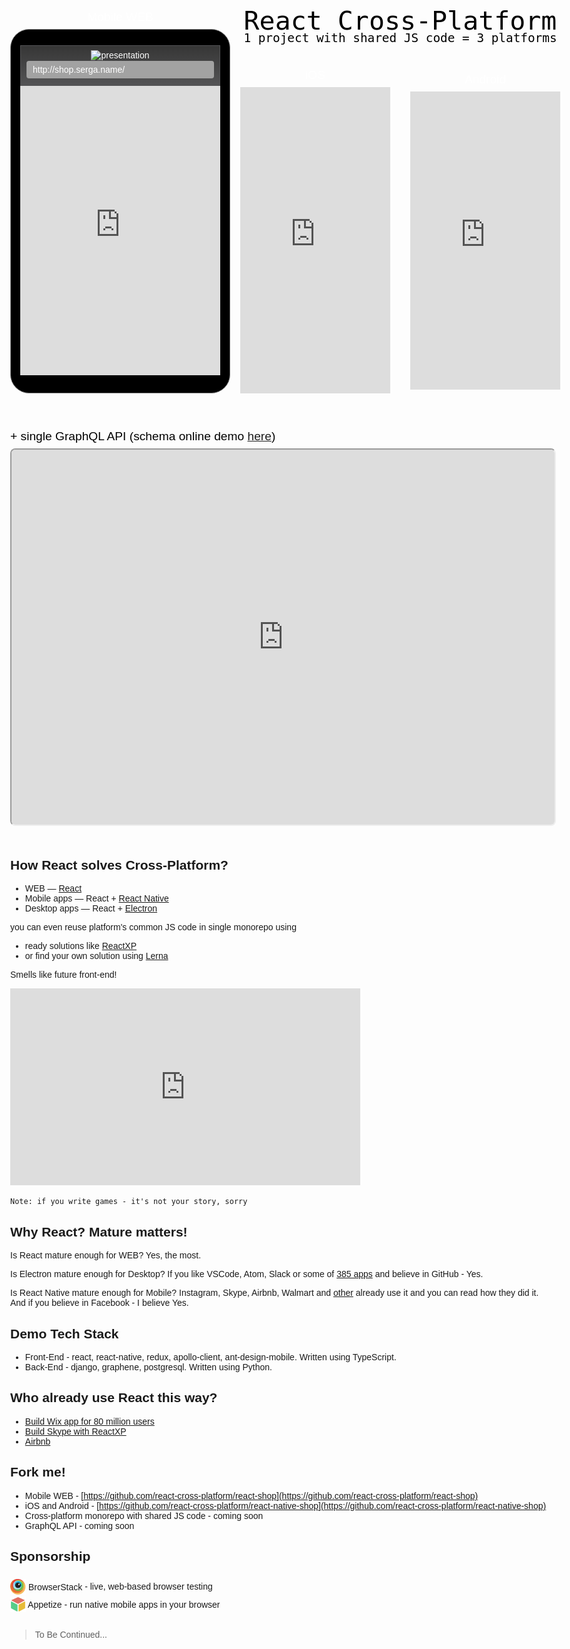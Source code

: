 <style>
  body {
    /* color: black; */
    font-size: 14px;
    font-family: Arial, Helvetica, sans-serif;
    max-width: 1012px;
    margin: auto;
    overflow-x: hidden;
  }

  .body-dark {
    background: #353535;
    -webkit-transition: 0.5s;
    /* Safari */
    transition: 0.5s;
  }

  .body-dark-fixed {
    background: #353535;
    overflow: hidden;
    -webkit-transition: 0.5s;
    /* Safari */
    transition: 0.5s;
  }

  .container-lg {
    max-width: 1012px;
    margin-right: auto;
    margin-left: auto;
    margin-top: 0 !important;
  }

  .container-lg h1 {
    display: none;
  }

  .mobile-demo {
    margin: 1.5rem 0;
    display: flex;
    flex-wrap: nowrap;
    justify-content: space-between;
    text-align: center;
    color: white;
  }

  #web-demo {
    /* transform: scale(0.95); */
    transform-origin: top center;
    text-align: center;
  }

  .web-header {
    border-right: 1px solid #545456;
    border-top: 1px solid #545456;
    border-left: 1px solid #545456;
    /* box-shadow: rgb(235, 235, 235) 0px 2px 4px; */
  }

  .iframe-title {
    font-size: 1.2rem !important;
    margin: 0.5rem 0;
    /* color: gray; */
    color: white;
  }

  .web-wrapper {
    margin: 0 auto;
    border: 1px solid grey;
    border-radius: 30px;
    background: black;
    padding: 25px 15px;
    opacity: 1 !important;
    z-index: 100;
  }

  .web-wrapper iframe {
    width: 320px;
    height: 463px;
    border: 0;
  }

  .web-header {
    background: -webkit-linear-gradient(rgba(55, 55, 55, .98), #545456);
    background: linear-gradient(rgba(55, 55, 55, .98), #545456);
    text-align: center;
  }

  .web-statbar {
    height: 20px;
    margin-bottom: 4px;
  }

  .web-statbar img {
    border-style: none;
    margin: 7px 2px;
    background-color: transparent;
    width: 300px;
  }

  .url-box {
    width: 300px;
    height: 28px;
    line-height: 28px;
    color: #fff;
    background-color: #a2a2a2;
    margin: 0 auto;
    border-radius: 4px;
    white-space: nowrap;
    overflow-x: scroll;
    text-align: left;
    font-size: 14px;
  }

  .url-box span {
    padding: 0 10px;
  }
  /* GraphQL API */

  .graphql-demo {
    margin: 3rem 0;
  }

  .graphql-demo iframe {
    width: 101%;
    height: 600px;
    border-radius: 0.5rem;
  }
  /* Browserstack */

  .browserstack {
    font-family: Arial;
    text-decoration: none;
  }

  .browserstack img {
    position: relative;
    top: 7px;
    width: 25px;
  }
  /* Appetize */

  .appetize {
    font-family: Arial;
    text-decoration: none;
  }

  .appetize img {
    position: relative;
    top: 7px;
    width: 25px;
  }
  /* about */

  .about {
    height: 100px;
    color: black;
  }

  .about div {
    font-family: monospace;
  }

  #android-demo,
  #ios-demo {
    margin: 0 1rem;
  }

  #ios-demo {
    position: relative;
    bottom: 7px;
  }
</style>
<div>
  <div class="mobile-demo">
    <!-- WEB demo -->
    <div>
      <div class="iframe-title">Mobile WEB</div>
      <div id="web-demo" class="web-wrapper">
        <div class="web-header">
          <div class="web-statbar">
            <img width="250" alt="presentation" src="https://os.alipayobjects.com/rmsportal/VfVHYcSUxreetec.png" />
          </div>
          <div style="height: 40px">
            <div class="url-box"><span>http://shop.serga.name/</span></div>
          </div>
        </div>
        <section>
          <iframe scrolling="no" src="http://shop.serga.name">
            Iframe isn't supported
          </iframe>
        </section>
      </div>
    </div>
    <div>
      <!-- About -->
      <div class="about">
        <div style="font-size: 2.6rem; color: black">React Cross-Platform</div>
        <div style="font-size: 1.21rem; color: black; line-height: 0.5rem">1 project with shared JS code = 3 platforms</div>
      </div>
      <div style="display: flex; justify-content: center; width: 800">
        <!-- iOS demo -->
        <div id="ios-demo">
          <div class="iframe-title">iOS</div>
          <iframe id="ios-memo" src="https://appetize.io/embed/c0au0jv9uhgut98zqm9t8zhn40?device=iphone5s&scale=62&autoplay=false&orientation=portrait&deviceColor=white&language=en"
            width="240px" height="490px" frameborder="0" scrolling="no">Iframe isn't supported</iframe>
        </div>
        <!-- Adnroid demo -->
        <div class="android-demo">
          <div class="iframe-title">Android</div>
          <iframe id="android-demo" src="https://appetize.io/embed/edrtcxb7wqu1cgny78wu9av4dc?device=nexus5&scale=60&autoplay=false&orientation=portrait&deviceColor=black&language=en"
            width="240px" height="477px" frameborder="0" scrolling="no">
            Iframe isn't supported
          </iframe>
        </div>
      </div>
    </div>
  </div>
  <div class="graphql-demo">
    <div class="iframe-title" style="color:black">+ single GraphQL API (schema online demo <a href="https://react-cross-platform.github.io/voyager/">here</a>)</div>
    <iframe id="graphql-demo" src="http://shop.serga.name/graphiql?query=query%20%7B%0A%20%20categories%20%7B%0A%20%20%20%20id%0A%20%20%20%20alias%0A%20%20%7D%0A%7D%0A&variables=%7B%7D">
      Iframe isn't supported
    </iframe>
  </div>
</div>
<script>
  function setClass(className) {
    document.body.className = className;
  }
  document.addEventListener("DOMContentLoaded", function () {
    ids = ['web-demo', 'android-demo', 'ios-demo', 'graphql-demo'];
    for (id of ids) {
      const className = id == 'web-demo' ? "body-dark-fixed" : "body-dark";
      document.getElementById(id).addEventListener("mouseover", () => setClass(className), false)
      document.getElementById(id).addEventListener("mouseout", () => setClass(""), false)
    }
  });
</script>

## How React solves Cross-Platform?

* WEB — [React](https://facebook.github.io/react/)
* Mobile apps — React + [React Native](https://facebook.github.io/react-native/)
* Desktop apps — React + [Electron](https://electron.atom.io/)

you can even reuse platform's common JS code in single monorepo using

* ready solutions like [ReactXP](https://microsoft.github.io/reactxp/)
* or find your own solution using [Lerna](https://lernajs.io/)

Smells like future front-end!
<iframe width="560" height="315" src="https://www.youtube.com/embed/-5VkI0dpHek" frameborder="0" allowfullscreen></iframe>

`Note: if you write games - it's not your story, sorry`

## Why React? Mature matters!

Is React mature enough for WEB? Yes, the most.

Is Electron mature enough for Desktop? If you like VSCode, Atom, Slack or some of [385 apps](https://electron.atom.io/apps/) and believe in GitHub - Yes.

Is React Native mature enough for Mobile? Instagram, Skype, Airbnb, Walmart and [other](https://facebook.github.io/react-native/showcase.html) already use it and you can read how they did it. And if you believe in Facebook - I believe Yes.

## Demo Tech Stack

* Front-End - react, react-native, redux, apollo-client, ant-design-mobile. Written using TypeScript.
* Back-End - django, graphene, postgresql. Written using Python.

## Who already use React this way?

* [Build Wix app for 80 million users](https://www.youtube.com/watch?v=abSNo2P9mMM&feature=youtu.be)
* [Build Skype with ReactXP](https://microsoft.github.io/reactxp/blog/2017/04/06/introducing-reactxp.html)
* [Airbnb](https://www.youtube.com/watch?v=8qCociUB6aQ)

## Fork me!

* Mobile WEB - [https://github.com/react-cross-platform/react-shop](https://github.com/react-cross-platform/react-shop)
* iOS and Android - [https://github.com/react-cross-platform/react-native-shop](https://github.com/react-cross-platform/react-native-shop)
* Cross-platform monorepo with shared JS code - coming soon
* GraphQL API - coming soon

## Sponsorship

<div style="margin-bottom: 2rem">
  <div>
    <a class="browserstack" href="https://www.browserstack.com/">
      <img src="./browserstack-logo.png"/>
      BrowserStack
    </a> - live, web-based browser testing
  </div>
  <div>
    <a class="appetize" href="https://appetize.io/">
      <img src="./appetize-logo.png"/>
      Appetize
    </a> - run native mobile apps in your browser
  </div>
</div>

> To Be Continued...